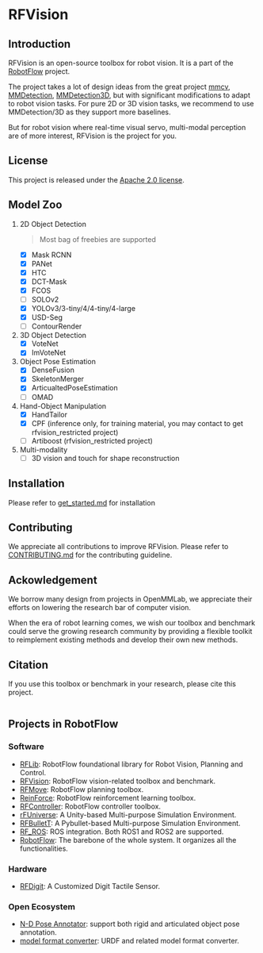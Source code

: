 # RFVision

## Introduction
RFVision is an open-source toolbox for robot vision. It is a part of the [RobotFlow](https://wenqiangx.github.io/robotflowproject/) project.

The project takes a lot of design ideas from the great project [mmcv](https://github.com/open-mmlab/mmcv), [MMDetection](https://github.com/open-mmlab/mmdetection), [MMDetection3D](https://github.com/open-mmlab/mmdetection3d), but with significant modifications to adapt to robot vision tasks. For pure 2D or 3D vision tasks, we recommend to use MMDetection/3D as they support more baselines. 

But for robot vision where real-time visual servo, multi-modal perception are of more interest, RFVision is the project for you.

## License
This project is released under the [Apache 2.0 license](./LICENSE).

## Model Zoo
1. 2D Object Detection
   > Most bag of freebies are supported
   + [x] Mask RCNN
   + [x] PANet
   + [x] HTC
   + [x] DCT-Mask
   + [x] FCOS
   + [ ] SOLOv2
   + [x] YOLOv3/3-tiny/4/4-tiny/4-large
   + [x] USD-Seg
   + [ ] ContourRender
2. 3D Object Detection
   + [x] VoteNet
   + [x] ImVoteNet
3. Object Pose Estimation
   + [x] DenseFusion
   + [x] SkeletonMerger
   + [x] ArticualtedPoseEstimation
   + [ ] OMAD
4. Hand-Object Manipulation
   + [x] HandTailor
   + [x] CPF (inference only, for training material, you may contact to get rfvision_restricted project)
   + [ ] Artiboost (rfvision_restricted project)
5. Multi-modality
   + [ ] 3D vision and touch for shape reconstruction

## Installation
Please refer to [get_started.md](docs/get_started.md) for installation

## Contributing
We appreciate all contributions to improve RFVision. Please refer to [CONTRIBUTING.md](docs/contributing.md) for the contributing guideline.

## Ackowledgement
We borrow many design from projects in OpenMMLab, we appreciate their efforts on lowering the research bar of computer vision.

When the era of robot learning comes, we wish our toolbox and benchmark could serve the growing research community by providing a flexible toolkit to reimplement existing methods and develop their own new methods.

## Citation
If you use this toolbox or benchmark in your research, please cite this project.
```
```

## Projects in RobotFlow
### Software
+ [RFLib](https://github.com/mvig-robotflow/rflib): RobotFlow foundational library for Robot Vision, Planning and Control.
+ [RFVision](https://github.com/mvig-robotflow/rfvision): RobotFlow vision-related toolbox and benchmark.
+ [RFMove](https://github.com/mvig-robotflow/rfmove): RobotFlow planning toolbox.
+ [ReinForce](https://github.com/mvig-robotflow/ReinForce): RobotFlow reinforcement learning toolbox.
+ [RFController](https://github.com/mvig-robotflow/rfcontroller): RobotFlow controller toolbox.
+ [rFUniverse](https://github.com/mvig-robotflow/rfuniverse): A Unity-based Multi-purpose Simulation Environment.
+ [RFBulletT](https://github.com/mvig-robotflow/rfbullett): A Pybullet-based Multi-purpose Simulation Environment.
+ [RF_ROS](https://github.com/mvig-robotflow/rf_ros): ROS integration. Both ROS1 and ROS2 are supported.
+ [RobotFlow](https://github.com/mvig-robotflow/robotflow): The barebone of the whole system. It organizes all the functionalities.
### Hardware
+ [RFDigit](https://github.com/mvig-robotflow/rfdigit): A Customized Digit Tactile Sensor.
### Open Ecosystem
+ [N-D Pose Annotator](https://github.com/liuliu66/6DPoseAnnotator): support both rigid and articulated object pose annotation.
+ [model format converter](https://github.com/mvig-robotflow/model_format_converter): URDF and related model format converter.
